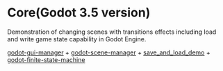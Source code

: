 # Core(Godot 3.5 version)
Demonstration of changing scenes with transitions effects including load and write game state capability in Godot Engine.

[godot-gui-manager](https://github.com/MarekZdun/godot-gui-manager/tree/3.5) + [godot-scene-manager](https://github.com/MarekZdun/godot-scene-manager/tree/3.5) + [save_and_load_demo](https://github.com/jhlothamer/save_and_load_demo) + [godot-finite-state-machine](https://github.com/godot-addons/godot-finite-state-machine)
 
